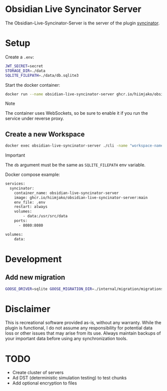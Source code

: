 # Obsidian Live Syncinator Server

The Obsidian-Live-Syncinator-Server is the server of the plugin [syncinator](https://github.com/hiimjako/obsidian-live-syncinator).

# Setup

Create a `.env`:

```sh
JWT_SECRET=secret
STORAGE_DIR=./data
SQLITE_FILEPATH=./data/db.sqlite3
```

Start the docker container:

```sh
docker run --name obsidian-live-syncinator-server ghcr.io/hiimjako/obsidian-live-syncinator-server -p 8080:8080 --env-file .env
```

> [!NOTE]  
> The container uses WebSockets, so be sure to enable it if you run the service under reverse proxy.

## Create a new Workspace

```sh
docker exec obsidian-live-syncinator-server ./cli -name "workspace-name" -pass "strong-pass" -db "./data/db.sqlite3"
```

> [!IMPORTANT]  
> The `db` argument must be the same as `SQLITE_FILEPATH` env variable.

Docker compose example:

```sh
services:
  syncinator:
    container_name: obsidian-live-syncinator-server
    image: ghcr.io/hiimjako/obsidian-live-syncinator-server:main
    env_file: .env
    restart: always
    volumes:
        - data:/usr/src/data
    ports:
      - 8080:8080

volumes:
    data:
```

# Development

## Add new migration

```sh
GOOSE_DRIVER=sqlite GOOSE_MIGRATION_DIR=./internal/migration/migrations/ goose create new_migration_name sql
```

# Disclaimer

This is recreational software provided as-is, without any warranty. While the plugin is functional, I do not assume any responsibility for potential data loss or other issues that may arise from its use. Always maintain backups of your important data before using any synchronization tools.

# TODO

- Create cluster of servers
- Ad DST (deterministic simulation testing) to test chunks
- Add optional encryption to files

